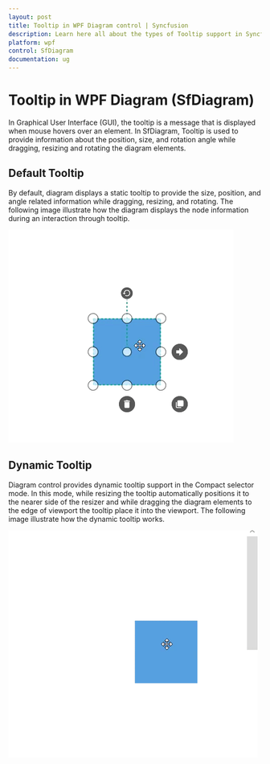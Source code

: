 ```yaml
---
layout: post
title: Tooltip in WPF Diagram control | Syncfusion
description: Learn here all about the types of Tooltip support in Syncfusion WPF Diagram (SfDiagram) control.
platform: wpf
control: SfDiagram
documentation: ug
---
```


# Tooltip in WPF Diagram (SfDiagram)

In Graphical User Interface (GUI), the tooltip is a message that is displayed when mouse hovers over an element. In SfDiagram, Tooltip is used to provide information about the position, size, and rotation angle while dragging, resizing and rotating the diagram elements.

## Default Tooltip

By default, diagram displays a static tooltip to provide the size, position, and angle related information while dragging, resizing, and rotating. The following image illustrate how the diagram displays the node information during an interaction through tooltip.

![Default Tooltip](Interaction_images/DefaultTooltip.gif)

## Dynamic Tooltip

Diagram control provides dynamic tooltip support in the Compact selector mode. In this mode, while resizing the tooltip automatically positions it to the nearer side of the resizer and while dragging the diagram elements to the edge of viewport the tooltip place it into the viewport. The following image illustrate how the dynamic tooltip works.

![Dynamic Tooltip](Interaction_images/DynamicTooltip.gif)